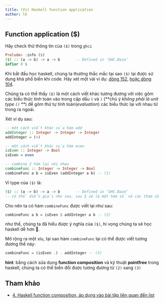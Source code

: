 ```yaml
---
title: (Vi) Haskell function application
author: lk
---
```


## Function application ($)

Hãy check thử thông tin của `($)` trong `ghci`
```haskell
Prelude> :info ($)
($) :: (a -> b) -> a -> b       -- Defined in ‘GHC.Base’
infixr 0 $
```

Khi bắt đầu học haskell, chúng ta thường thắc mắc tại sao `($)` lại được sử dụng khá phổ biến khi code.
Hãy xét một vài ví dụ: [dòng 152](https://github.com/ahaxu/simple-telegram-bot/blob/master/src/EmaImproved.hs#L152), [hoặc dòng 104](https://github.com/ahaxu/simple-telegram-bot/blob/master/src/EmaImproved.hs#L104).

Chúng ta có thể thấy `($)` là một cách viết khác tương đương với việc gôm các biểu thức tính toán vào trong cặp dấu `(` và `)` (**chú ý *không phải là unit type `()`* **) để gôm thứ tự tính toán(*evaluation*) các biểu thức lại với nhau từ trong ra ngoài.

Xét ví dụ sau:

```haskell
-- một cách viết khác của hàm add
addInteger :: Integer -> Integer -> Integer
addInteger = (+)

-- một cách viết khác của hàm even
isEven :: Integer -> Bool
isEven = even

-- combine 2 hàm lại với nhau
combineFunc :: Integer -> Integer -> Bool
combineFunc a b = isEven (addInteger a b) -- (1)
```

Vì type của `($)` là:

```haskell
($) :: (a -> b) -> a -> b       -- Defined in ‘GHC.Base’
-- có thể diễn giải như sau, sau $ sẽ là một hàm số và các tham số của hàm số đó
```

Cho nên ta có hàm `combineFunc` được viết lại như sau:

```haskell
combineFunc a b = isEven $ addInteger a b -- (2)
```

như thế, chúng ta đã hiểu được ý nghĩa của `($)`, hi vọng chúng ta sẽ học haskell dễ hơn &#129395;.

Mở rộng ra một xíu, tại sao hàm `combineFunc` lại có thể được viết tương đương thế này:

```haskell
combineFunc = (isEven .) . addInteger -- (3)
```

**hint**: bằng cách sửa dụng **function composition** và kỹ thuật **pointfree** trong haskell, chúng ta có thể biến đổi được tương đương từ `(2)` sang `(3)`

## Tham khảo
- [4. Haskell function composition, áp dụng vào bài tập liên quan đến list
](https://youtu.be/cucVyKgeMyI) 

